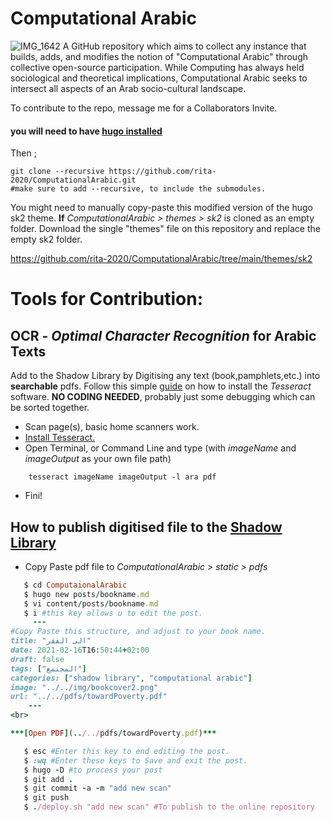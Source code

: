 # Computational Arabic
![IMG_1642](https://user-images.githubusercontent.com/69199435/129028917-59c25f11-4374-4c0d-bf21-ef2e200689aa.jpeg)
A GitHub repository which aims to collect any instance that builds, adds, and modifies the notion of "Computational Arabic" through collective open-source participation. While Computing has always held sociological and theoretical implications, Computational Arabic seeks to intersect all aspects of an Arab socio-cultural landscape. 

To contribute to the repo, message me for a Collaborators Invite.
#### you will need to have [hugo installed](https://gohugo.io/getting-started/installing/)

Then ; 

    git clone --recursive https://github.com/rita-2020/ComputationalArabic.git 
    #make sure to add --recursive, to include the submodules.

You might need to manually copy-paste this modified version of the hugo sk2 theme. __If__ 
_ComputationalArabic > themes > sk2_ is cloned as an empty folder. Download the single "themes" file on this repository and replace the empty sk2 folder.

https://github.com/rita-2020/ComputationalArabic/tree/main/themes/sk2 


# Tools for Contribution: 

## OCR - _Optimal Character Recognition_ for Arabic Texts 
Add to the Shadow Library by Digitising any text (book,pamphlets,etc.) into **searchable** pdfs. Follow this simple [guide](https://rita-2020.github.io/posts/ocr_tutorial/) on how to install the _Tesseract_ software. **NO CODING NEEDED**, probably just some debugging which can be sorted together. 

* Scan page(s), basic home scanners work.
* [Install Tesseract.](https://rita-2020.github.io/posts/ocr_tutorial/)
* Open Terminal, or Command Line and type (with _imageName_ and _imageOutput_ as your own file path)

```
    tesseract imageName imageOutput -l ara pdf
```

* Fini! 

## How to publish digitised file to the [Shadow Library](https://rita-2020.github.io/categories/shadow-library/)

* Copy Paste pdf file to _ComputationalArabic > static > pdfs_ 
```ruby
   $ cd ComputaionalArabic
   $ hugo new posts/bookname.md
   $ vi content/posts/bookname.md
   $ i #this key allows u to edit the post. 
     ---
#Copy Paste this structure, and adjust to your book name.      
title: "الى الفقر"
date: 2021-02-16T16:50:44+02:00
draft: false
tags: ["المجتمع"]
categories: ["shadow library", "computational arabic"]
image: "../../img/bookcover2.png"
url: "../../pdfs/towardPoverty.pdf"
    ---
<br>

***[Open PDF](../../pdfs/towardPoverty.pdf)***

   $ esc #Enter this key to end editing the post.
   $ :wq #Enter these keys to Save and exit the post.
   $ hugo -D #to process your post
   $ git add . 
   $ git commit -a -m "add new scan" 
   $ git push
   $ ./deploy.sh "add new scan" #To publish to the online repository
```
    





